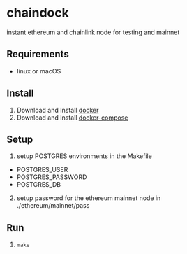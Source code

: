 # chaindock
instant ethereum and chainlink node for testing and mainnet


## Requirements

- linux or macOS


## Install

1. Download and Install [docker](https://docs.docker.com/get-docker/)
2. Download and Install [docker-compose](https://docs.docker.com/compose/install/)


## Setup

1. setup POSTGRES environments in the Makefile
  - POSTGRES_USER
  - POSTGRES_PASSWORD
  - POSTGRES_DB
2. setup password for the ethereum mainnet node in ./ethereum/mainnet/pass


## Run

1. `make`
